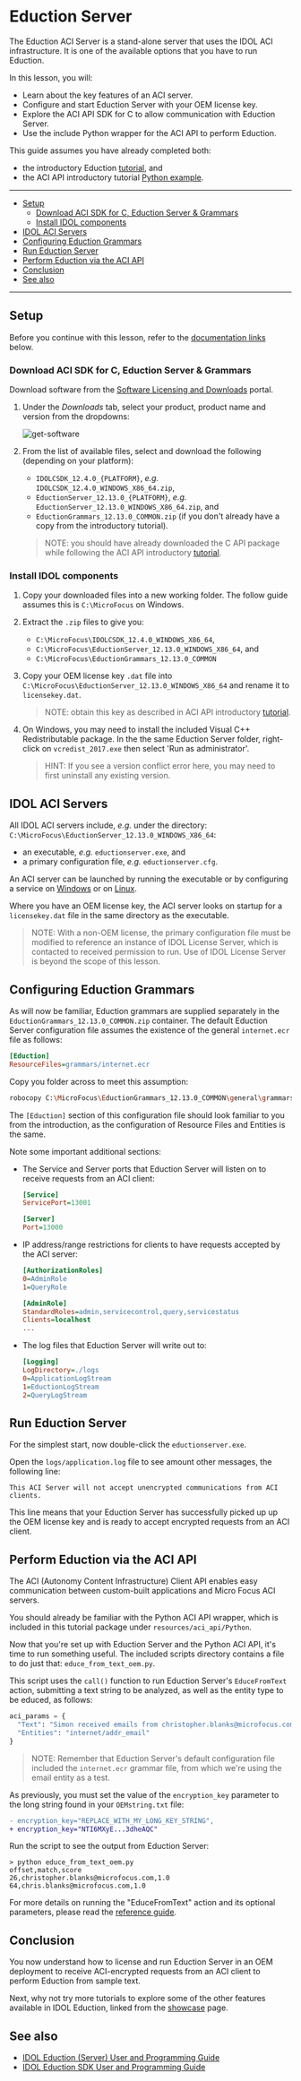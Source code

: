 # Eduction Server

The Eduction ACI Server is a stand-alone server that uses the IDOL ACI infrastructure. It is one of the available options that you have to run Eduction.

In this lesson, you will:

- Learn about the key features of an ACI server.
- Configure and start Eduction Server with your OEM license key.
- Explore the ACI API SDK for C to allow communication with Eduction Server.
- Use the include Python wrapper for the ACI API to perform Eduction.

This guide assumes you have already completed both:
- the introductory Eduction [tutorial](./introduction.md), and
- the ACI API introductory tutorial [Python example](../../resources/aci_api/Python/README.md).

---

- [Setup](#setup)
  - [Download ACI SDK for C, Eduction Server & Grammars](#download-aci-sdk-for-c-eduction-server--grammars)
  - [Install IDOL components](#install-idol-components)
- [IDOL ACI Servers](#idol-aci-servers)
- [Configuring Eduction Grammars](#configuring-eduction-grammars)
- [Run Eduction Server](#run-eduction-server)
- [Perform Eduction via the ACI API](#perform-eduction-via-the-aci-api)
- [Conclusion](#conclusion)
- [See also](#see-also)

---

## Setup

Before you continue with this lesson, refer to the [documentation links](#see-also) below.

### Download ACI SDK for C, Eduction Server & Grammars

Download software from the [Software Licensing and Downloads](https://sld.microfocus.com/mysoftware/index) portal.

1. Under the *Downloads* tab, select your product, product name and version from the dropdowns:

    ![get-software](../../figs/get-software.png)

1. From the list of available files, select and download the following (depending on your platform):
   -  `IDOLCSDK_12.4.0_{PLATFORM}`, *e.g.* `IDOLCSDK_12.4.0_WINDOWS_X86_64.zip`,
   -  `EductionServer_12.13.0_{PLATFORM}`, *e.g.* `EductionServer_12.13.0_WINDOWS_X86_64.zip`, and
   -  `EductionGrammars_12.13.0_COMMON.zip` (if you don't already have a copy from the introductory tutorial).

    > NOTE: you should have already downloaded the C API package while following the ACI API introductory [tutorial](../aci_api/introduction.md#download-idol-components).

### Install IDOL components

1. Copy your downloaded files into a new working folder.  The follow guide assumes this is `C:\MicroFocus` on Windows.
2. Extract the `.zip` files to give you:
   - `C:\MicroFocus\IDOLCSDK_12.4.0_WINDOWS_X86_64`,
   - `C:\MicroFocus\EductionServer_12.13.0_WINDOWS_X86_64`, and
   - `C:\MicroFocus\EductionGrammars_12.13.0_COMMON`
  
3. Copy your OEM license key `.dat` file into `C:\MicroFocus\EductionServer_12.13.0_WINDOWS_X86_64` and rename it to `licensekey.dat`.
   
    > NOTE: obtain this key as described in ACI API introductory [tutorial](../aci_api/introduction.md#obtain-an-oem-license-key).

4. On Windows, you may need to install the included Visual C++ Redistributable package.  In the the same Eduction Server folder, right-click on `vcredist_2017.exe` then select 'Run as administrator'.
   
    > HINT: If you see a version conflict error here, you may need to first uninstall any existing version.

## IDOL ACI Servers

All IDOL ACI servers include, *e.g.* under the directory: `C:\MicroFocus\EductionServer_12.13.0_WINDOWS_X86_64`:
- an executable, *e.g.* `eductionserver.exe`, and
- a primary configuration file, *e.g.* `eductionserver.cfg`.

An ACI server can be launched by running the executable or by configuring a service on [Windows](https://www.microfocus.com/documentation/idol/IDOL_12_13/IDOLServer_12.13_Documentation/Guides/html/gettingstarted/Content/Shared_Admin/Installation/_ADM_Install_WindowsServices.htm) or on [Linux](https://www.microfocus.com/documentation/idol/IDOL_12_13/IDOLServer_12.13_Documentation/Guides/html/gettingstarted/Content/Shared_Admin/Installation/_ADM_Install_LinuxStartup.htm).

Where you have an OEM license key, the ACI server looks on startup for a `licensekey.dat` file in the same directory as the executable.

> NOTE: With a non-OEM license, the primary configuration file must be modified to reference an instance of IDOL License Server, which is contacted to received permission to run.  Use of IDOL License Server is beyond the scope of this lesson.

## Configuring Eduction Grammars

As will now be familiar, Eduction grammars are supplied separately in the `EductionGrammars_12.13.0_COMMON.zip` container.  The default Eduction Server configuration file assumes the existence of the general `internet.ecr` file as follows:

```ini
[Eduction]
ResourceFiles=grammars/internet.ecr
```

Copy you folder across to meet this assumption:

```sh
robocopy C:\MicroFocus\EductionGrammars_12.13.0_COMMON\general\grammars C:\MicroFocus\EductionServer_12.13.0_WINDOWS_X86_64\grammars
```

The `[Eduction]` section of this configuration file should look familiar to you from the introduction, as the configuration of Resource Files and Entities is the same.

Note some important additional sections:

- The Service and Server ports that Eduction Server will listen on to receive requests from an ACI client:

    ```ini
    [Service]
    ServicePort=13001

    [Server]
    Port=13000
    ```

- IP address/range restrictions for clients to have requests accepted by the ACI server:

    ```ini
    [AuthorizationRoles]
    0=AdminRole
    1=QueryRole

    [AdminRole]
    StandardRoles=admin,servicecontrol,query,servicestatus
    Clients=localhost
    ...
    ```

- The log files that Eduction Server will write out to:

    ```ini
    [Logging]
    LogDirectory=./logs
    0=ApplicationLogStream
    1=EductionLogStream
    2=QueryLogStream
    ```

## Run Eduction Server

For the simplest start, now double-click the `eductionserver.exe`.

Open the `logs/application.log` file to see amount other messages, the following line:

```
This ACI Server will not accept unencrypted communications from ACI clients.
```

This line means that your Eduction Server has successfully picked up up the OEM license key and is ready to accept encrypted requests from an ACI client.

## Perform Eduction via the ACI API

The ACI (Autonomy Content Infrastructure) Client API enables easy communication between custom-built applications and Micro Focus ACI servers.

You should already be familiar with the Python ACI API wrapper, which is included in this tutorial package under `resources/aci_api/Python`.

Now that you're set up with Eduction Server and the Python ACI API, it's time to run something useful.  The included scripts directory contains a file to do just that: `educe_from_text_oem.py`.

This script uses the `call()` function to run Eduction Server's `EduceFromText` action, submitting a text string to be analyzed, as well as the entity type to be educed, as follows:

```py
aci_params = {
  "Text": "Simon received emails from christopher.blanks@microfocus.com and chris.blanks@microfocus.com today.",
  "Entities": "internet/addr_email"
}
```  

> NOTE: Remember that Eduction Server's default configuration file included the `internet.ecr` grammar file, from which we're using the email entity as a test.

As previously, you must set the value of the `encryption_key` parameter to the long string found in your `OEMstring.txt` file:

  ```diff
  - encryption_key="REPLACE_WITH_MY_LONG_KEY_STRING",
  + encryption_key="NTI6MXyE...3dheAQC"
  ```

Run the script to see the output from Eduction Server:

```
> python educe_from_text_oem.py 
offset,match,score
26,christopher.blanks@microfocus.com,1.0
64,chris.blanks@microfocus.com,1.0
```

For more details on running the "EduceFromText" action and its optional parameters, please read the [reference guide](https://www.microfocus.com/documentation/idol/IDOL_12_13/EductionServer_12.13_Documentation/Help/Content/Actions/Eduction/EduceFromText.htm).

## Conclusion

You now understand how to license and run Eduction Server in an OEM deployment to receive ACI-encrypted requests from an ACI client to perform Eduction from sample text.

Next, why not try more tutorials to explore some of the other features available in IDOL Eduction, linked from the [showcase](./README.md) page.

## See also

- [IDOL Eduction (Server) User and Programming Guide](https://www.microfocus.com/documentation/idol/IDOL_12_13/EductionServer_12.13_Documentation/Guides/html/)
- [IDOL Eduction SDK User and Programming Guide](https://www.microfocus.com/documentation/idol/IDOL_12_13/EductionSDK_12.13_Documentation/Guides/html)
